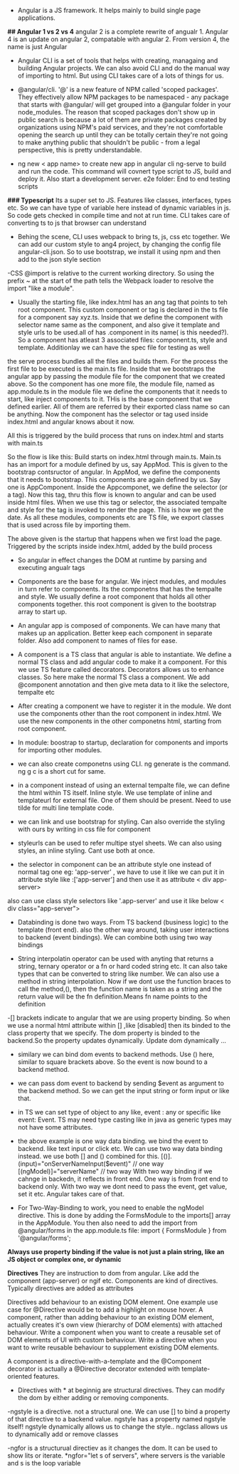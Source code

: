 - Angular is a JS framework. It helps mainly to build single page applications.

**## Angular 1 vs 2 vs 4**
 angular 2 is a complete rewrite of angualr 1. Angular 4 is an update on angular 2, compatable with angular 2. From version 4, the name is just Angular
 
 - Angular CLI is a set of tools that helps with creating, managaing and building Angular projects. We can also avoid CLI and do the manual way of importing to html. But using CLI takes care of a lots of things for us.
 
 - @angular/cli. '@'  is a new feature of NPM called 'scoped packages'. They effectively allow NPM packages to be namespaced - any package that starts with @angular/ will get grouped into a @angular folder in your node_modules.
The reason that scoped packages don't show up in public search is because a lot of them are private packages created by organizations using NPM's paid services, and they're not comfortable opening the search up until they can be totally certain they're not going to make anything public that shouldn't be public - from a legal perspective, this is pretty understandable.

- ng new < app name> to create new app in angular cli
ng-serve to build and run the code. This command will covnert type script to JS, build and deploy it. Also start a development server.
e2e folder: End to end testing scripts

**### Typescript**
Its a super set to JS. Features like classes, interfaces, types etc. So we can have type of variable here instead of dynamic variables in js. So code gets checked in compile time and not at run time. CLI takes care of converting ts to js that browser can understand

- Behing the scene, CLI uses webpack to bring ts, js, css etc together. We can add our custom style to ang4 project, by changing the config file angular-cli.json. So to use bootstrap, we install it using npm and then add to the json style section

-CSS @import is relative to the current working directory.
So using the prefix ~ at the start of the path tells the Webpack loader to resolve the import "like a module".

- Usually the starting file, like index.html has an ang tag that points to teh root component. This custom component or tag is declared in the ts file for a component say xyz.ts. Inside that we define the component  with selector name same as the component, and also give it template and style urls to be used.all of has .component in its name( is this needed?). 
So a component has atleast 3 associated files: component.ts, style and template. Additionlay we can have the spec file for testing as well

the serve process bundles all the files and builds them. For the process the first file to be executed is the main.ts file. Inside that we bootstraps the angular app by passing the module file for the component that we created above. So the component has one more file, the module file, named as app.module.ts
in the module file we define the components that it needs to start, like inject components to it. THis is the base component that we defined earlier. All of them are referred by their exported class name so can be anything. Now the component has the selector or tag used inside index.html and angular knows about it now.

All this is triggered by the build process that runs on index.html and starts with main.ts

So the flow is like this:
Build starts on index.html through main.ts. Main.ts has an import for a module defined by us, say AppMod. This is given to the bootstrap contsructor of angular. In AppMod,  we define the components that it needs to bootstrap. This components are again defined by us. Say one is AppComponent. Inside the Appcomponet, we define the selector (or a tag). Now this tag, thru this flow is known to angular and can be used inside html files. When we use this tag or selector, the associated tempalte and style for the tag is invoked to render the page. This is how we get the date.
As all these modules, components etc are TS file, we export classes that is used across file by importing them.

The above given is the startup that happens when we first load the page. Triggered by the scripts inside index.html, added by the build process

- So angular in effect changes the DOM at runtime by parsing and executing angualr tags
- Components are the base for angular. We inject modules, and modules in turn refer to components. Its the componetns that has the tempalte and style. We usually define a root component that holds all other components together. this root component is given to the bootstrap array to start up.

- An angular app is composed of components. We can have many that makes up an application. Better keep each component in separate folder. Also add component to names of files for ease.

- A component is a TS class that angular is able to instantiate. We define a normal TS class and add angular code to make it a component. For this we use TS feature called decorators. Decorators allows us to enhance classes. So here make the normal TS class a component. We add @component annotation and then give meta data to it like the selectore, tempalte etc

- After creating a component we have to register it in the module. We dont use the components other than the root component in index.html. We use the new components in the other componetns html, starting from root component.

- In module: boostrap to startup, declaration for components and imports for importing other modules.

- we can also create componetns using CLI. ng generate is the command. ng g c is a short cut for same.

- in a component instead of using an external tempalte file, we can define the html within TS itself. Inline style. We use template of inline and templateurl for external file. One of them should be present. Need to use tilde for multi line template code.

- we can  link and use bootstrap for styling. Can also override the styling with ours by writing in css file for component

- styleurls can be used to refer multipe styel sheets. We can also using styles, an inline styling.  Cant use both at once.

- the selector in component can be an attribute style one instead of normal tag one 
eg: 'app-server' , we have to use it like <app-server>
we can put it in attribute style like :['app-server'] and then use it as attribute
< div app-server></div>

also can use class style selectors like '.app-server' and use it like below
< div class="app-server"></div>

- Databinding is done two ways. From TS backend (business logic) to the template (front end). also the other way around, taking user interactions to backend (event bindings). We can combine both using two way bindings

- String interpolatin operator can be used with anyting that returns a string, ternary operator or a fn or hard coded string etc. It can also take types that can be converted to string like number.
We can also use a method in string interpolation. Now if we dont use the function braces to call the method,(), then the function name is taken as a string and the return value will be the fn definition.Means fn name points to the definition

-[] brackets indicate to angular that we are using property binding. So when we use a normal html attribute within [] ,like [disabled] then its binded to the class property that we specify. The dom property is binded to the backend.So the property updates dynamically. Update dom dynamically ...

- similary we can bind dom events to backend methods. Use () here, similar to square brackets above. So the event is now bound to a backend method.

- we can pass dom event to backend by sending $event as argument to the backend method. So we can get the input string or form input or like that.

- in TS we can set type of object to any like, event : any or specific like event: Event. TS may need type casting like in java as generic types may not have some attributes.

- the above example is one way data binding. we bind the event to backend. like text input or click etc. We can use two way data binding instead. we use both [] and () combined for this. [()].
(input)="onServerNameInput($event)" // one way
[(ngModel)]="serverName" // two way
With two way binding if we cahnge in backedn, it reflects in front end. One way is from front end to backend only.
With two way we dont need to pass the event, get value, set it etc. Angular takes care of that.

- For Two-Way-Binding to work, you need to enable the ngModel  directive. This is done by adding the FormsModule  to the imports[]  array in the AppModule.
You then also need to add the import from @angular/forms  in the app.module.ts file:
import { FormsModule } from '@angular/forms';

 **Always use property binding if the value is not just a plain string, like an JS object or complex one, or dynamic**

**Directives**
They are instruction to dom from angular. Like add the component (app-server) or ngif etc. Components are kind of directives. Typically directives are added as attributes

Directives add behaviour to an existing DOM element. One example use case for @Directive would be to add a highlight on mouse hover. A component, rather than adding behaviour to an existing DOM element, actually creates it's own view (hierarchy of DOM elements) with attached behaviour.
Write a component when you want to create a reusable set of DOM elements of UI with custom behaviour. Write a directive when you want to write reusable behaviour to supplement existing DOM elements.

A component is a directive-with-a-template and the @Component decorator is actually a @Directive decorator extended with template-oriented features.

- Directives with * at beginnig are structural directives. They can modify the dom by either adding or removing components.

-ngstyle is a directive. not a structural one. We can use [] to bind a property of that directive to a backend value. 
ngstyle has a property named ngstyle itself! ngstyle dynamically allows us to change the style.. ngclass allows us to dynamically add or remove classes

-ngfor is a structurual directiev as it changes the dom. It can be used to show lits or iterate.
*ngfor="let s of servers", where servers is the variable and s is the loop variable
